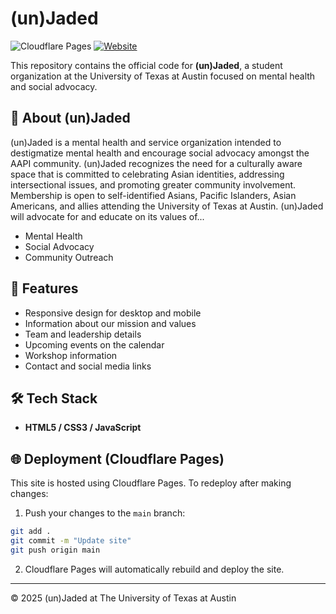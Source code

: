 # (un)Jaded

![Cloudflare Pages](https://img.shields.io/badge/Deployed%20with-Cloudflare%20Pages-F38020?logo=cloudflare&logoColor=white)
[![Website](https://img.shields.io/badge/Visit-unjadedatx.com-255F38?style=for-the-badge&logo=google-chrome&logoColor=white)](https://www.unjadedatx.com)

This repository contains the official code for **(un)Jaded**, a student organization at the University of Texas at Austin focused on mental health and social advocacy.

## 🌱 About (un)Jaded
(un)Jaded is a mental health and service organization intended to destigmatize mental health and encourage social advocacy amongst the AAPI community. (un)Jaded recognizes the need for a culturally aware space that is committed to celebrating Asian identities, addressing intersectional issues, and promoting greater community involvement. Membership is open to self-identified Asians, Pacific Islanders, Asian Americans, and allies attending the University of Texas at Austin.
(un)Jaded will advocate for and educate on its values of...
- Mental Health
- Social Advocacy
- Community Outreach

## 🚀 Features
- Responsive design for desktop and mobile
- Information about our mission and values
- Team and leadership details
- Upcoming events on the calendar
- Workshop information
- Contact and social media links

## 🛠️ Tech Stack
- **HTML5 / CSS3 / JavaScript**

## 🌐 Deployment (Cloudflare Pages)
This site is hosted using Cloudflare Pages.
To redeploy after making changes:
1. Push your changes to the `main` branch:
```bash
git add .
git commit -m "Update site"
git push origin main
```
2. Cloudflare Pages will automatically rebuild and deploy the site.

---

© 2025 (un)Jaded at The University of Texas at Austin
